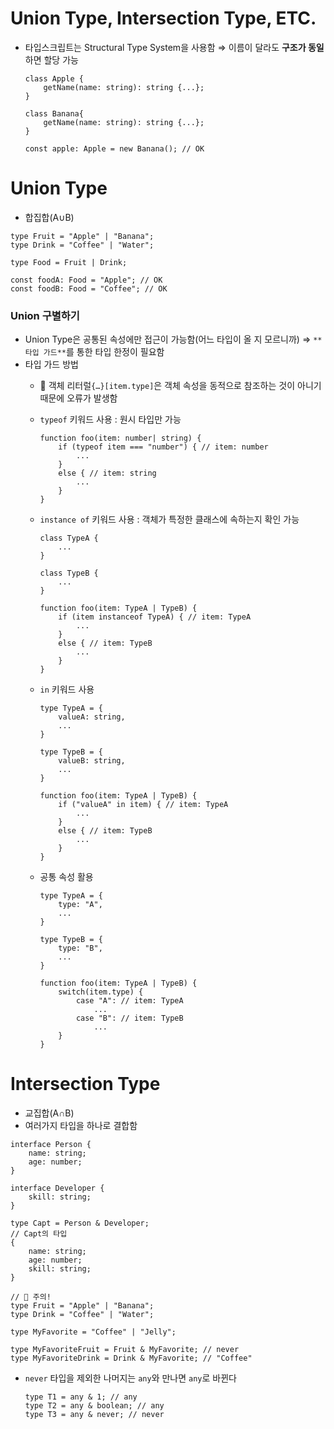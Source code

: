 # Union Type, Intersection Type, ETC.

- 타입스크립트는 Structural Type System을 사용함 ⇒ 이름이 달라도 **구조가 동일**하면 할당 가능
    
    ```tsx
    class Apple {
    	getName(name: string): string {...};
    }
    
    class Banana{
    	getName(name: string): string {...};
    }
    
    const apple: Apple = new Banana(); // OK
    ```
    

# Union Type

- 합집합(A∪B)

```tsx
type Fruit = "Apple" | "Banana";
type Drink = "Coffee" | "Water";

type Food = Fruit | Drink;

const foodA: Food = "Apple"; // OK
const foodB: Food = "Coffee"; // OK
```

### Union  구별하기

- Union Type은 공통된 속성에만 접근이 가능함(어느 타입이 올 지 모르니까)
⇒ `**타입 가드**`를 통한 타입 한정이 필요함
- 타입 가드 방법
    - 🚫 객체 리터럴`{…}[item.type]`은 객체 속성을 동적으로 참조하는 것이 아니기 때문에 오류가 발생함
    - `typeof` 키워드 사용 : 원시 타입만 가능
        
        ```tsx
        function foo(item: number| string) {
        	if (typeof item === "number") { // item: number
        		...
        	}
        	else { // item: string
        		...
        	}
        }
        ```
        
    - `instance of` 키워드 사용 : 객체가 특정한 클래스에 속하는지 확인 가능
        
        ```tsx
        class TypeA {
        	...
        }
        
        class TypeB {
        	...
        }
        
        function foo(item: TypeA | TypeB) {
        	if (item instanceof TypeA) { // item: TypeA
        		...
        	}
        	else { // item: TypeB
        		...
        	}
        }
        ```
        
    - `in` 키워드 사용
        
        ```tsx
        type TypeA = {
        	valueA: string,
        	...
        }
        
        type TypeB = {
        	valueB: string,
        	...
        }
        
        function foo(item: TypeA | TypeB) {
        	if ("valueA" in item) { // item: TypeA
        		...
        	}
        	else { // item: TypeB
        		...
        	}
        }
        ```
        
    - 공통 속성 활용
        
        ```tsx
        type TypeA = {
        	type: "A",
        	...
        }
        
        type TypeB = {
        	type: "B",
        	...
        }
        
        function foo(item: TypeA | TypeB) {
        	switch(item.type) {
        		case "A": // item: TypeA
        			...
        		case "B": // item: TypeB
        			...
        	}
        }
        ```
        

# Intersection Type

- 교집합(A∩B)
- 여러가지 타입을 하나로 결합함

```tsx
interface Person {
	name: string;
	age: number;
}

interface Developer {
	skill: string;
}

type Capt = Person & Developer;
// Capt의 타입
{
	name: string;
	age: number;
	skill: string;
}

// 🚫 주의!
type Fruit = "Apple" | "Banana";
type Drink = "Coffee" | "Water";

type MyFavorite = "Coffee" | "Jelly";

type MyFavoriteFruit = Fruit & MyFavorite; // never
type MyFavoriteDrink = Drink & MyFavorite; // "Coffee"
```

- `never` 타입을 제외한 나머지는 `any`와 만나면 `any`로 바뀐다
    
    ```tsx
    type T1 = any & 1; // any
    type T2 = any & boolean; // any
    type T3 = any & never; // never
    ```
